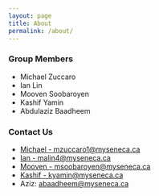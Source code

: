 ```yaml
---
layout: page
title: About
permalink: /about/
---
```


### Group Members

<ul>
<li>Michael Zuccaro</li>
<li>Ian Lin</li>
<li>Mooven Soobaroyen</li>
<li>Kashif Yamin</li>
<li>Abdulaziz Baadheem</li>
</ul>

### Contact Us

<ul>
<li><a href="mailto:mzuccaro1@myseneca.ca">Michael - mzuccaro1@myseneca.ca</a></li>
<li><a href="mailto:malin4@myseneca.ca">Ian - malin4@myseneca.ca</a></li>
<li><a href="mailto:msoobaroyen@myseneca.ca">Mooven - msoobaroyen@myseneca.ca</a></li>
<li><a href="mailto:kyamin@myseneca.ca">Kashif - kyamin@myseneca.ca</a></li>
<li>Aziz: <a href="mailto:abaadheem@myseneca.ca">abaadheem@myseneca.ca</a></li>
</ul>
